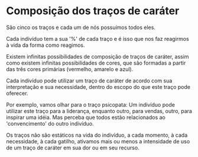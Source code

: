 # Composição dos traços de caráter

São cinco os traços e cada um de nós possuímos todos eles.

Cada indivíduo tem a sua '%' de cada traço e é isso que nos faz reagirmos à vida da forma como reagimos.

Existem infinitas possibilidades de composição de traços de caráter, assim como existem infinitas possibilidades de cores, que são formadas a partir das três cores primárias (vermelho, amarelo e azul).

Cada indivíduo pode utilizar um traço de caráter de acordo com sua interpretação e sua necessidade, dentro do escopo do que este traço pode oferecer.

Por exemplo, vamos olhar para o traço psicopata: Um indivíduo pode utilizar este traço para a liderança, enquanto outro, para vendas, outro, para inspirar uma idéia. Mas perceba que todos estão relacionados ao 'convencimento' do outro indivíduo.

Os traços não são estáticos na vida do indivíduo, a cada momento, à cada necessidade, à cada gatilho, ativamos mais ou menos a intensidade de uso de um traço de caráter em sua dor ou em seu recurso.
